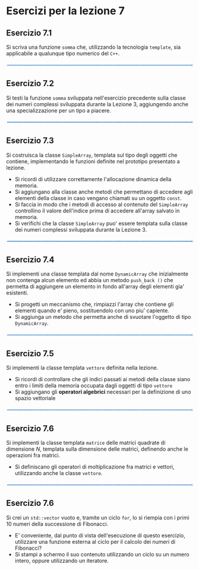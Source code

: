 # Esercizi per la lezione 7

## Esercizio 7.1

Si scriva una funzione ```somma``` che,
utilizzando la tecnologia ```template```,
sia applicabile a qualunque tipo numerico del ```C++```.

![linea](../immagini/linea.png)

## Esercizio 7.2 

Si testi la funzione ```somma``` sviluppata nell'esercizio precedente
sulla classe dei numeri complessi sviluppata durante la Lezione 3,
aggiungendo anche una specializzazione per un tipo a piacere.

![linea](../immagini/linea.png)

## Esercizio 7.3

Si costruisca la classe ```SimpleArray```, templata sul tipo degli oggetti che contiene, 
implementando le funzioni definite nel prototipo presentato a lezione.
  * Si ricordi di utilizzare correttamente l'allocazione dinamica della memoria.
  * Si aggiungano alla classe anche metodi che permettano di accedere agli elementi della classe
    in caso vengano chiamati su un oggetto ```const```.
  * Si faccia in modo che i metodi di accesso al contenuto del ```SimpleArray``` 
    controllino il valore dell'indice
    prima di accedere all'array salvato in memoria.
  * Si verifichi che la classe ```SimpleArray``` puo' essere templata sulla classe dei numeri complessi
    sviluppata durante la Lezione 3.
    
![linea](../immagini/linea.png)

## Esercizio 7.4

Si implementi una classe templata dal nome ```DynamicArray``` che inizialmente
non contenga alcun elemento ed abbia un metodo ```push_back ()``` che permetta di aggiungere 
un elemento in fondo all'array degli elementi gia' esistenti.
  * Si progetti un meccanismo che, rimpiazzi l'array che contiene gli elementi quando e' pieno,
    sostituendolo con uno piu' capiente.
  * Si aggiunga un metodo che permetta anche di svuotare l'oggetto di tipo ```DynamicArray```.

![linea](../immagini/linea.png)

## Esercizio 7.5

Si implementi la classe templata ```vettore``` definita nella lezione.
  * Si ricordi di controllare che gli indici passati ai metodi della classe siano entro i limiti 
    della memoria occupata dagli oggetti di tipo ```vettore```
  * Si aggiungano gli **operatori algebrici** necessari per la definizione di uno spazio vettoriale

![linea](../immagini/linea.png)

## Esercizio 7.6

Si implementi la classe templata ```matrice``` delle matrici quadrate di dimensione *N*, 
templata sulla dimensione delle matrici, 
definendo anche le operazioni fra matrici.
  * Si definiscano gli operatori di moltiplicazione fra matrici e vettori,
    utilizzando anche la classe ```vettore```.

![linea](../immagini/linea.png)

## Esercizio 7.6

Si crei un ```std::vector``` vuoto e, tramite un ciclo ```for```, 
lo si riempia con i primi 10 numeri della successione di Fibonacci.
  * E' conveniente, dal punto di vista dell'esecuzione di questo esercizio,
    utilizzare una funzione esterna al ciclo per il calcolo dei numeri di Fibonacci?
  * Si stampi a schermo il suo contenuto utilizzando un ciclo su un numero intero,
    oppure utilizzando un iteratore.


